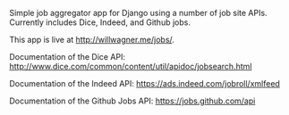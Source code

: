 Simple job aggregator app for Django using a number of job site APIs.  Currently includes Dice, Indeed, and Github jobs.

This app is live at http://willwagner.me/jobs/.

Documentation of the Dice API: http://www.dice.com/common/content/util/apidoc/jobsearch.html

Documentation of the Indeed API: https://ads.indeed.com/jobroll/xmlfeed

Documentation of the Github Jobs API: https://jobs.github.com/api